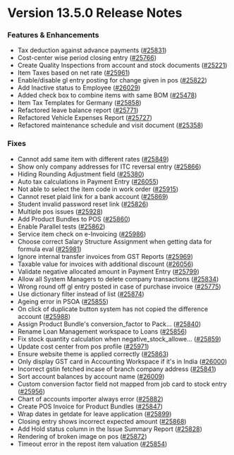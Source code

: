 # Version 13.5.0 Release Notes

### Features & Enhancements

- Tax deduction against advance payments ([#25831](https://github.com/frappe/accurix/pull/25831))
- Cost-center wise period closing entry ([#25766](https://github.com/frappe/accurix/pull/25766))
- Create Quality Inspections from account and stock documents ([#25221](https://github.com/frappe/accurix/pull/25221))
- Item Taxes based on net rate ([#25961](https://github.com/frappe/accurix/pull/25961))
- Enable/disable gl entry posting for change given in pos ([#25822](https://github.com/frappe/accurix/pull/25822))
- Add Inactive status to Employee ([#26029](https://github.com/frappe/accurix/pull/26029))
- Added check box to combine items with same BOM ([#25478](https://github.com/frappe/accurix/pull/25478))
- Item Tax Templates for Germany ([#25858](https://github.com/frappe/accurix/pull/25858))
- Refactored leave balance report ([#25771](https://github.com/frappe/accurix/pull/25771))
- Refactored Vehicle Expenses Report ([#25727](https://github.com/frappe/accurix/pull/25727))
- Refactored maintenance schedule and visit document ([#25358](https://github.com/frappe/accurix/pull/25358))

### Fixes

- Cannot add same item with different rates ([#25849](https://github.com/frappe/accurix/pull/25849))
- Show only company addresses for ITC reversal entry ([#25866](https://github.com/frappe/accurix/pull/25866))
- Hiding Rounding Adjustment field ([#25380](https://github.com/frappe/accurix/pull/25380))
- Auto tax calculations in Payment Entry ([#26055](https://github.com/frappe/accurix/pull/26055))
- Not able to select the item code in work order ([#25915](https://github.com/frappe/accurix/pull/25915))
- Cannot reset plaid link for a bank account ([#25869](https://github.com/frappe/accurix/pull/25869))
- Student invalid password reset link ([#25826](https://github.com/frappe/accurix/pull/25826))
- Multiple pos issues ([#25928](https://github.com/frappe/accurix/pull/25928))
- Add Product Bundles to POS ([#25860](https://github.com/frappe/accurix/pull/25860))
- Enable Parallel tests ([#25862](https://github.com/frappe/accurix/pull/25862))
- Service item check on e-Invoicing ([#25986](https://github.com/frappe/accurix/pull/25986))
- Choose correct Salary Structure Assignment when getting data for formula eval ([#25981](https://github.com/frappe/accurix/pull/25981))
- Ignore internal transfer invoices from GST Reports ([#25969](https://github.com/frappe/accurix/pull/25969))
- Taxable value for invoices with additional discount ([#26056](https://github.com/frappe/accurix/pull/26056))
- Validate negative allocated amount in Payment Entry ([#25799](https://github.com/frappe/accurix/pull/25799))
- Allow all System Managers to delete company transactions ([#25834](https://github.com/frappe/accurix/pull/25834))
- Wrong round off gl entry posted in case of purchase invoice ([#25775](https://github.com/frappe/accurix/pull/25775))
- Use dictionary filter instead of list ([#25874](https://github.com/frappe/accurix/pull/25874))
- Ageing error in PSOA ([#25855](https://github.com/frappe/accurix/pull/25855))
- On click of duplicate button system has not copied the difference account ([#25988](https://github.com/frappe/accurix/pull/25988))
- Assign Product Bundle's conversion_factor to Pack… ([#25840](https://github.com/frappe/accurix/pull/25840))
- Rename Loan Management workspace to Loans ([#25856](https://github.com/frappe/accurix/pull/25856))
- Fix stock quantity calculation when negative_stock_allowe… ([#25859](https://github.com/frappe/accurix/pull/25859))
- Update cost center from pos profile ([#25971](https://github.com/frappe/accurix/pull/25971))
- Ensure website theme is applied correctly ([#25863](https://github.com/frappe/accurix/pull/25863))
- Only display GST card in Accounting Workspace if it's in India ([#26000](https://github.com/frappe/accurix/pull/26000))
- Incorrect gstin fetched incase of branch company address ([#25841](https://github.com/frappe/accurix/pull/25841))
- Sort account balances by account name ([#26009](https://github.com/frappe/accurix/pull/26009))
- Custom conversion factor field not mapped from job card to stock entry ([#25956](https://github.com/frappe/accurix/pull/25956))
- Chart of accounts importer always error ([#25882](https://github.com/frappe/accurix/pull/25882))
- Create POS Invoice for Product Bundles ([#25847](https://github.com/frappe/accurix/pull/25847))
- Wrap dates in getdate for leave application ([#25899](https://github.com/frappe/accurix/pull/25899))
- Closing entry shows incorrect expected amount ([#25868](https://github.com/frappe/accurix/pull/25868))
- Add Hold status column in the Issue Summary Report ([#25828](https://github.com/frappe/accurix/pull/25828))
- Rendering of broken image on pos ([#25872](https://github.com/frappe/accurix/pull/25872))
- Timeout error in the repost item valuation ([#25854](https://github.com/frappe/accurix/pull/25854))